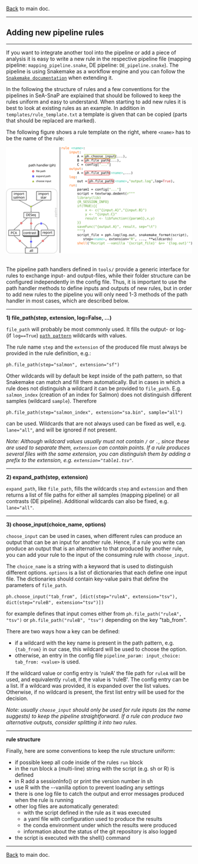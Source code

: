 [Back](../README.md) to main doc.

---

Adding new pipeline rules
-------------------------

---

If you want to integrate another tool into the pipeline or add a piece of analysis it is easy to write a new rule in the respective pipeline file (mapping pipeline: `mapping_pipeline.snake`, DE pipeline: `DE_pipeline.snake`).
The pipeline is using Snakemake as a workflow engine and you can follow the [`Snakemake documentation`](https://snakemake.readthedocs.io/en/stable/) when extending it.

In the following the structure of rules and a few conventions for the pipelines in SeA-SnaP are explained that should be followed to keep the rules uniform and easy to understand.
When starting to add new rules it is best to look at existing rules as an example.
In addition in `templates/rule_template.txt` a template is given that can be copied (parts that should be replaced are marked).

The following figure shows a rule template on the right, where `<name>` has to be the name of the rule:

<p align="center">
  <img width="600" src="pictures/develop/pipeline/rule_structure.svg" />
</p>

\
The pipeline path handlers defined in `tools/` provide a generic interface for rules to exchange input- and output-files, while their folder structure can be configured independently in the config file.
Thus, it is important to use the path handler methods to define inputs and outputs of new rules, but in order to add new rules to the pipeline you will only need 1-3 methods of the path handler in most cases, which are described below.

---

**1) file_path(step, extension, log=False, ...)**

`file_path` will probably be most commonly used.
It fills the output- or log- (if `log==True`) [`path pattern`](#path_pattern) wildcards with values.

The rule name `step` and the `extension` of the produced file must always be provided in the rule definition, e.g.:

```
ph.file_path(step="salmon", extension="sf")
```

Other wildcards will by default be kept inside of the path pattern, so that Snakemake can match and fill them automatically.
But in cases in which a rule does not distinguish a wildcard it can be provided to `file_path`.
E.g. `salmon_index` (creation of an index for Salmon) does not distinguish different samples (wildcard `sample`).
Therefore

```
ph.file_path(step="salmon_index", extension="sa.bin", sample="all")
```

can be used.
Wildcards that are not always used can be fixed as well, e.g. `lane="all"`, and will be ignored if not present.

*Note: Although wildcard values usually must not contain `/` or `.`, since these are used to separate them, `extension` can contain points. If a rule produces several files with the same extension, you can distinguish them by adding a prefix to the extension, e.g. `extension="table1.tsv"`.*

---

**2) expand_path(step, extension)**

`expand_path`, like `file_path`, fills the wildcards `step` and `extension` and then returns a list of file paths for either all samples (mapping pipeline) or all contrasts (DE pipeline).
Additional wildcards can also be fixed, e.g. `lane="all"`.

---

**3) choose_input(choice_name, options)**

`choose_input` can be used in cases, when different rules can produce an output that can be an input for another rule.
Hence, if a rule you write can produce an output that is an alternative to that produced by another rule, you can add your rule to the input of the consuming rule with `choose_input`.

The `choice_name` is a string with a keyword that is used to distinguish different options.
`options` is a list of dictionaries that each define one input file.
The dictionaries should contain key-value pairs that define the parameters of `file_path`.

```
ph.choose_input("tab_from", [dict(step="ruleA", extension="tsv"), dict(step="ruleB", extension="tsv")])
```

for example defines that input comes either from `ph.file_path("ruleA", "tsv")` or `ph.file_path("ruleB", "tsv")` depending on the key "tab_from".

There are two ways how a key can be defined:

- if a wildcard with the key name is present in the path pattern, e.g. `{tab_from}` in our case, this wildcard will be used to choose the option.
- otherwise, an entry in the config file `pipeline_param: input_choice: tab_from: <value>` is used.

If the wildcard value or config entry is 'ruleA' the file path for `ruleA` will be used, and equivalently `ruleB`, if the value is 'ruleB'.
The config entry can be a list. If a wildcard was provided, it is expanded over the list values. Otherwise, if no wildcard is present, the first list entry will be used for the decision.

*Note: usually `choose_input` should only be used for rule inputs (as the name suggests) to keep the pipeline straightforward. If a rule can produce two alternative outputs, consider splitting it into two rules.*

---

**rule structure**

Finally, here are some conventions to keep the rule structure uniform:

- if possible keep all code inside of the rules `run` block
- in the run block a (multi-line) string with the script (e.g. sh or R) is defined
- in R add a sessionInfo() or print the version number in sh
- use R with the --vanilla option to prevent loading any settings
- there is one log file to catch the output and error messages produced when the rule is running
- other log files are automatically generated:
    - with the script defined in the rule as it was executed
    - a yaml file with configuration used to produce the results
    - the conda environment under which the results were produced
    - information about the status of the git repository is also logged
- the script is executed with the shell() command

---

[Back](../README.md) to main doc.
